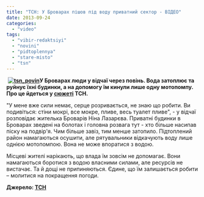 ```yaml
---
title: "ТСН: У Броварах пішов під воду приватний сектор - ВІДЕО"
date: 2013-09-24
categories: 
  - "video"
tags: 
  - "vibir-redaktsiyi"
  - "novini"
  - "pidtoplennya"
  - "stare-misto"
  - "tsn"
---
```


 **[![tsn_povin](https://mpz.brovary.org/wp-content/uploads/2013/09/tsn_povin.jpg)](https://mpz.brovary.org/wp-content/uploads/2013/09/tsn_povin.jpg)У Броварах люди у відчаї через повінь. Вода затоплює та руйнує їхні будинки, а на допомогу їм кинули лише одну мотопомпу. Про це йдеться у [сюжеті](http://tsn.ua/ukrayina/na-kiyivschini-povin-ruynuye-budinki-a-lyudi-u-vidchayi-cherez-bezdiyalnist-vladi-312291.html) ТСН.**

"У мене вже сили немає, серце розривається, не знаю що робити. Ви подивіться: стіни мокрі, все мокре, пливе, весь туалет пливе", - у відчаї розповідає жителька Броварів Ніна Лазарєва. Приватні будинки в Броварах зведені на болотах і головна розвага тут - хто більше насипав піску на подвір'я. Чим більше завіз, тим менше затопило. Підтоплений район намагаються осушити, але рятувальники відкачують воду лише однією мотопомпою. Вона не може впоратися з водою.

Місцеві жителі нарікають, що влада їм зовсім не допомагає. Вони намагаються боротися з водою власними силами, але ресурсів не вистачає. Та й дощі не припиняються. Єдине, що їм залишається робити – молитися на покращення погоди.

**Джерело: [ТСН](http://tsn.ua/ukrayina/na-kiyivschini-povin-ruynuye-budinki-a-lyudi-u-vidchayi-cherez-bezdiyalnist-vladi-312291.html)**
